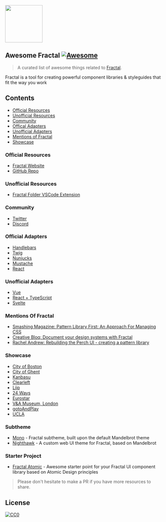 <img height="120px" src="https://d33wubrfki0l68.cloudfront.net/5d2e88eb1e2b69f3f8b3a3372b6e4b3b4f095130/2159b/hero.png" />

## Awesome Fractal [![Awesome](https://awesome.re/badge-flat.svg)](https://awesome.re)

> A curated list of awesome things related to [Fractal](https://fractal.build/).

Fractal is a tool for creating powerful component libraries & styleguides that fit the way you work

## Contents

- [Official Resources](#official-resources)
- [Unofficial Resources](#unofficial-resources)
- [Community](#community)
- [Offical Adapters](#official-adapters)
- [Unofficial Adapters](#unofficial-adapters)
- [Mentions of Fractal](#mentions-of-fractal)
- [Showcase](#showcase)

### Official Resources

- [Fractal Website](https://fractal.build/)
- [GitHub Repo](https://github.com/frctl/fractal)

### Unofficial Resources
- [Fractal Folder VSCode Extension](https://marketplace.visualstudio.com/items?itemName=baerkins.new-fractal-folder)

### Community

- [Twitter](https://twitter.com/frctl)
- [Discord](https://discord.gg/vuRz4Yx)

### Official Adapters

- [Handlebars](https://github.com/frctl/fractal/tree/main/packages/handlebars)
- [Twig](https://github.com/frctl/fractal/tree/main/packages/twig)
- [Nunjucks](https://github.com/frctl/fractal/tree/main/packages/nunjucks)
- [Mustache](https://github.com/frctl/mustache)
- [React](https://github.com/frctl/fractal/tree/main/packages/react)

### Unofficial Adapters
- [Vue](https://github.com/swey/fractal-vue-adapter)
- [React + TypeScript](https://github.com/gtap-dev/fractal-tsx-adapter)
- [Svelte](https://github.com/aredridel/fractal-svelte-adapter)

### Mentions Of Fractal
- [Smashing Magazine: Pattern Library First: An Approach For Managing CSS](https://www.smashingmagazine.com/2018/07/pattern-library-first-css)
- [Creative Bloq: Document your design systems with Fractal](https://www.creativebloq.com/how-to/document-your-design-systems-with-fractal)
- [Rachel Andrew: Rebuilding the Perch UI - creating a pattern library](https://rachelandrew.co.uk/archives/2016/05/06/rebuilding-the-perch-ui-creating-a-pattern-library)

### Showcase
- [City of Boston](https://patterns.boston.gov)
- [City of Ghent](https://stijlgids.stad.gent)
- [Kanbasu](https://kanbasu.liip.ch/2)
- [Clearleft](http://fractal.clearleft.com)
- [Liip](https://styleguide.liip.ch/)
- [24 Ways](https://bits.24ways.org)
- [Eurostar](https://style.eurostar.com)
- [V&A Museum, London](https://vam-design-guide.surge.sh/)
- [gotoAndPlay](https://play.ee/styleguide/)
- [UCLA](https://webcomponents.ucla.edu/)

### Subtheme
- [Mono](https://github.com/AccentDesign/Mono) - Fractal subtheme, built upon the default Mandelbrot theme
- [Nighthawk](https://github.com/gtap-dev/nighthawk) - A custom web UI theme for Fractal, based on Mandelbrot

### Starter Project
- [Fractal Atomic](https://github.com/AccentDesign/Fractal-Atomic) - Awesome starter point for your Fractal UI component library based on Atomic Design principles

> Please don't hesitate to make a PR if you have more resources to share.

## License

[![CC0](https://mirrors.creativecommons.org/presskit/buttons/88x31/svg/cc-zero.svg)](https://creativecommons.org/publicdomain/zero/1.0/)
